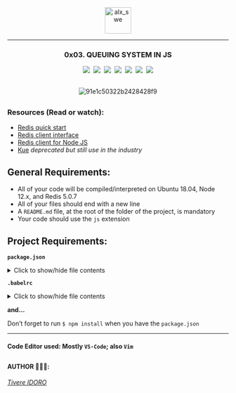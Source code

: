 <div align="center">
    <img align="center" src="https://github.com/tivereidoro/assets/assets/105525310/8d298662-9874-46b0-aabc-54f837bcc6a4" alt="alx_swe" width="60"  height="60"/>
    
---
### 0x03. QUEUING SYSTEM IN JS
<img src="https://img.shields.io/badge/Back-end-eed718"> &nbsp;<img src="https://img.shields.io/badge/JavaScript-eed718"> &nbsp;<img src="https://img.shields.io/badge/ES6-3EAABF"> &nbsp;<img src="https://img.shields.io/badge/Redis-A41E11"> &nbsp;<img src="https://img.shields.io/badge/NodeJS-3EAABF"> &nbsp;<img src="https://img.shields.io/badge/ExpressJS-3EAABF"> &nbsp;<img src="https://img.shields.io/badge/Kue-3EAABF">

##
![91e1c50322b2428428f9](https://github.com/tivereidoro/assets/assets/105525310/52ca8586-618f-4163-8f4a-167b8d7a96ac)
</div>

##
### Resources (Read or watch):
* [Redis quick start](https://redis.io/docs/install/install-redis/)
* [Redis client interface](https://redis.io/docs/connect/cli/)
* [Redis client for Node JS](https://github.com/redis/node-redis)
* [Kue](https://github.com/Automattic/kue) _deprecated but still use in the industry_

## General Requirements:
* All of your code will be compiled/interpreted on Ubuntu 18.04, Node 12.x, and Redis 5.0.7
* All of your files should end with a new line
* A `README.md` file, at the root of the folder of the project, is mandatory
* Your code should use the `js` extension

## Project Requirements:
**`package.json`**
<details>
  <summary>Click to show/hide file contents</summary>
  
```groovy

{
    "name": "queuing_system_in_js",
    "version": "1.0.0",
    "description": "",
    "main": "index.js",
    "scripts": {
      "lint": "./node_modules/.bin/eslint",
      "check-lint": "lint [0-9]*.js",
      "test": "./node_modules/.bin/mocha --require @babel/register --exit",
      "dev": "nodemon --exec babel-node --presets @babel/preset-env"
    },
    "author": "",
    "license": "ISC",
    "dependencies": {
      "chai-http": "^4.3.0",
      "express": "^4.17.1",
      "kue": "^0.11.6",
      "redis": "^2.8.0"
    },
    "devDependencies": {
      "@babel/cli": "^7.8.0",
      "@babel/core": "^7.8.0",
      "@babel/node": "^7.8.0",
      "@babel/preset-env": "^7.8.2",
      "@babel/register": "^7.8.0",
      "eslint": "^6.4.0",
      "eslint-config-airbnb-base": "^14.0.0",
      "eslint-plugin-import": "^2.18.2",
      "eslint-plugin-jest": "^22.17.0",
      "nodemon": "^2.0.2",
      "chai": "^4.2.0",
      "mocha": "^6.2.2",
      "request": "^2.88.0",
      "sinon": "^7.5.0"
    }
  }

```
</details>


**`.babelrc`**
<details>
  <summary>Click to show/hide file contents</summary>
  
```groovy

{
  "presets": [
    "@babel/preset-env"
  ]
}

```
</details>


**and…**

Don’t forget to run `$ npm install` when you have the `package.json`

---

#### Code Editor used: Mostly `VS-Code`; also  `Vim`
##
#### AUTHOR 👨🏽‍💻:
[_Tivere IDORO_](https://github.com/tivereidoro)
